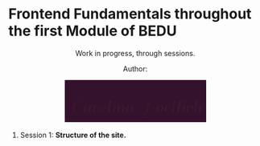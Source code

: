 # Frontend Fundamentals throughout the first Module of BEDU
<div align=center>
Work in progress, through sessions. <p>
  <p>Author:<p>
  <img src="https://raw.githubusercontent.com/Carohoeflich/Frontendfundamentals/master/assets/carohoeflich.gif" alt="carolina hoeflich" width="281" height="84"/>
  </div>
<ol>
  <li>Session 1: <b>Structure of the site.</b></li>
</ol>

